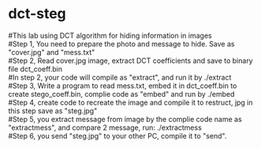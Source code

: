 # dct-steg
#This lab using DCT algorithm for hiding information in images  
#Step 1, You need to prepare the photo and message to hide. Save as "cover.jpg" and "mess.txt"  
#Step 2, Read cover.jpg image, extract DCT coefficients and save to binary file dct_coeff.bin  
#In step 2, your code will compile as "extract", and run it by ./extract  
#Step 3, Write a program to read mess.txt, embed it in dct_coeff.bin to create stego_coeff.bin, complie code as "embed" and run by ./embed  
#Step 4, create code to recreate the image and compile it to restruct, jpg in this step save as "steg.jpg"  
#Step 5, you extract message from image by the complie code name as "extractmess", and compare 2 message, run: ./extractmess  
#Step 6, you send "steg.jpg" to your other PC, compile it to "send".  
